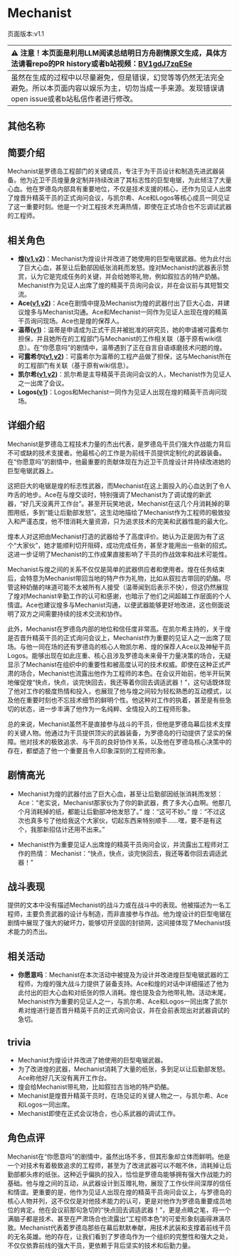 # Mechanist
页面版本:v1.1
 

| :warning: 注意！本页面是利用LLM阅读总结明日方舟剧情原文生成，具体方法请看repo的PR history或者b站视频：[BV1gdJ7zqESe](https://www.bilibili.com/video/BV1gdJ7zqESe/)         |
|:----------------------------|
| 虽然在生成的过程中以尽量避免，但是错误，幻觉等等仍然无法完全避免。所以本页面内容以娱乐为主，切勿当成一手来源。发现错误请open issue或者b站私信作者进行修改。|



## 其他名称

## 简要介绍
Mechanist是罗德岛工程部门的关键成员，专注于为干员设计和制造先进武器装备。他为近卫干员煌量身定制并持续改进了其标志性的巨型电锯，为此倾注了大量心血。他在罗德岛内部具有重要地位，不仅是技术支援的核心，还作为见证人出席了煌晋升精英干员的正式询问会议，与凯尔希、Ace和Logos等核心成员一同见证了这一重要时刻。他是一个对工程技术充满热情，即使在正式场合也不忘调试武器的工程师。
## 相关角色
-   **煌([v1](char_017_huang.md),[v2](../char_v3/char_017_huang.md))**：Mechanist为煌设计并改进了她使用的巨型电锯武器。他为此付出了巨大心血，甚至让后勤部因纸张消耗而发怒。煌对Mechanist的武器表示赞赏，认为它是完成任务的关键，并会给她带礼物，例如叙拉古的特产奶酪。Mechanist作为见证人出席了煌的精英干员询问会议，并在会议前与其短暂交流。
-   **Ace([v1](extended_char_Ace.md),[v2](../char_v3/extended_char_Ace.md))**：Ace在剧情中提及Mechanist为煌的武器付出了巨大心血，并建议煌多与Mechanist沟通。Ace和Mechanist一同作为见证人出现在煌的精英干员询问现场。Ace也是煌的保荐人。
-   **温蒂([v1](char_400_weedy.md))**：温蒂是申请成为正式干员并被批准的研究员，她的申请被可露希尔担保，并且她所在的工程部门与Mechanist的工作相关联（基于原有wiki信息）。在“你愿意吗”的剧情中，温蒂遇到了正在自言自语琢磨技术问题的煌。
-   **可露希尔([v1](extended_char_ke_lu_xi_er.md),[v2](../char_v3/extended_char_ke_lu_xi_er.md))**：可露希尔为温蒂的工程产品做了担保，这与Mechanist所在的工程部门有关联（基于原有wiki信息）。
-   **凯尔希([v1](char_003_kalts.md),[v2](../char_v3/char_003_kalts.md))**：凯尔希是主导精英干员询问会议的人，Mechanist作为见证人之一出席了会议。
-   **Logos([v1](extended_char_Logos.md))**：Logos和Mechanist一同作为见证人出现在煌的精英干员询问现场。
## 详细介绍
Mechanist是罗德岛工程技术力量的杰出代表，是罗德岛干员们强大作战能力背后不可或缺的技术支援者。他最核心的工作是为前线干员提供定制化的武器装备。在“你愿意吗”的剧情中，他最重要的贡献体现在为近卫干员煌设计并持续改进她的巨型电锯武器上。

这把巨大的电锯是煌的标志性武器，而Mechanist在这上面投入的心血达到了令人咋舌的地步。Ace在与煌交谈时，特别强调了Mechanist为了调试煌的新武器，“好几天没离开工作台”。甚至开玩笑地说，Mechanist在这几个月消耗掉的草图用纸，多到“能让后勤部发怒”。这生动地描绘了Mechanist作为工程师的极致投入和严谨态度，他不惜消耗大量资源，只为追求技术的完美和武器性能的最大化。

煌本人对这把由Mechanist打造的武器给予了高度评价。她认为正是因为有了这个“大家伙”，她才能顺利切开阻碍，成功完成任务，甚至才能用出一些新的招式。这进一步证明了Mechanist的工作成果直接影响了干员的作战效率和战术可能性。

Mechanist与煌之间的关系不仅仅是简单的武器供应者和使用者。煌在任务结束后，会特意为Mechanist带回当地的特产作为礼物，比如从叙拉古带回的奶酪。尽管这种奶酪的味道可能不太被所有人接受（温蒂闻到后表示不快），但这仍然展现了煌对Mechanist辛勤工作的认可和感谢，也暗示了他们之间超越工作层面的个人情谊。Ace也建议煌多与Mechanist沟通，以便武器能够更好地改进，这也侧面说明了双方之间需要持续的技术交流和协作。

此外，Mechanist在罗德岛内部的地位和信任度非常高。在凯尔希主持的，关于煌是否晋升精英干员的正式询问会议上，Mechanist作为重要的见证人之一出席了现场。与他一同在场的还有罗德岛的核心人物凯尔希、煌的保荐人Ace以及神秘干员Logos。能够出现在如此庄重、核心且涉及罗德岛未来骨干力量决策的场合，无疑显示了Mechanist在组织中的重要性和被高度认可的技术权威。即使在这种正式严肃的场合，Mechanist也流露出他作为工程师的本色。在会议开始前，他半开玩笑地催促煌“快点，快点，谈完快回去，我还等着你回去调适武器！”，这句话既体现了他对工作的极度热情和投入，也展现了他与煌之间较为轻松熟悉的互动模式，以及他在重要时刻也不忘技术细节的鲜明个性。他这种对工作的执着，甚至是有些急切的状态，进一步丰满了他作为一名纯粹、全情投入的工程师形象。

总的来说，Mechanist虽然不是直接参与战斗的干员，但他是罗德岛幕后技术支撑的关键人物。他通过为干员提供顶尖的武器装备，为罗德岛的行动提供了坚实的保障。他对技术的极致追求、与干员的良好协作关系，以及他在罗德岛核心决策中的存在，都塑造了他一个重要且令人印象深刻的工程师形象。
## 剧情高光
*   Mechanist为煌的武器付出了巨大心血，甚至让后勤部因纸张消耗而发怒：
    Ace：“老实说，Mechanist那家伙为了你的新武器，费了多大心血啊。他那几个月消耗掉的纸，都能让后勤部冲他发怒了。”
    煌：“这可不妙。”
    煌：“不过这次也真多亏了他给我这个大家伙，切起东西来特别顺手......嘿，要不是有这个，我那新招估计还用不出来。”

*   Mechanist作为重要见证人出席煌的精英干员询问会议，并流露出工程师对工作的热情：
    Mechanist：“快点，快点，谈完快回去，我还等着你回去调适武器！”
## 战斗表现
提供的文本中没有描述Mechanist的战斗力或在战斗中的表现。他被描述为一名工程师，主要负责武器的设计与制造，而非直接参与作战。他为煌设计的巨型电锯在剧情中展现了强大的破坏力，能够切开坚固的封锁网，这间接体现了Mechanist技术能力的杰出。
## 相关活动
-   **你愿意吗**：Mechanist在本次活动中被提及为设计并改进煌巨型电锯武器的工程师，为煌的强大战斗力提供了装备支持。Ace和煌的对话中详细描述了他为此付出的巨大心血和对纸张的惊人消耗。煌也提及会为他带礼物。活动末尾，Mechanist作为重要的见证人之一，与凯尔希、Ace和Logos一同出席了凯尔希对煌进行是否晋升精英干员的正式询问会议，并在会前表现出对武器调试的急切。
## trivia
*   Mechanist为煌设计并改进了她使用的巨型电锯武器。
*   为了改进煌的武器，Mechanist消耗了大量的纸张，多到足以让后勤部发怒。Ace称他好几天没有离开工作台。
*   煌会给Mechanist带礼物，比如叙拉古当地的特产奶酪。
*   Mechanist是煌晋升精英干员时，在场见证的关键人物之一，与凯尔希、Ace和Logos一同出席。
*   Mechanist即使在正式会议场合，也心系武器的调试工作。
## 角色点评
Mechanist在“你愿意吗”的剧情中，虽然出场不多，但其形象却立体而鲜明。他是一个对技术有着极致追求的工程师，甚至为了改进武器可以不眠不休，消耗掉让后勤部都头疼的纸张。这种近乎偏执的投入，恰恰是罗德岛能够拥有强大作战能力的基础。他与煌之间的互动，从武器设计到互赠礼物，展现了工作伙伴间深厚的信任和情谊。更重要的是，他作为见证人出现在煌的精英干员询问会议上，与罗德岛的核心人物并列，这不仅仅是对他技术能力的认可，更是对他作为罗德岛重要成员地位的肯定。他在会议前那句急切的“快点回去调适武器！”，更是点睛之笔，将一个满脑子都是技术、甚至在严肃场合也流露出“工程师本色”的可爱形象刻画得淋漓尽致。Mechanist代表着罗德岛那些在幕后默默奉献，用技术武装和支撑着前线干员的无名英雄。他的存在，让我们看到了罗德岛作为一个组织的完整性和强大之处，不仅仅依靠前线的强大干员，更依赖于背后坚实的技术和后勤力量。